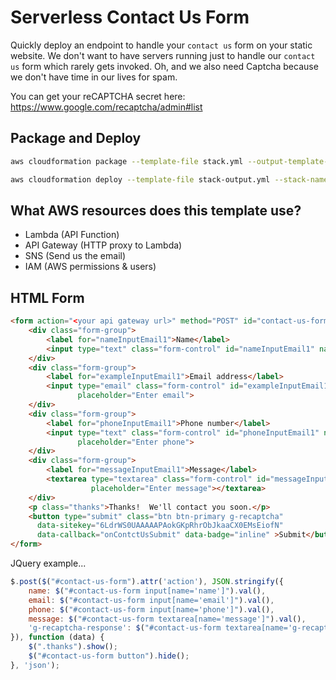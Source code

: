 # Serverless Contact Us Form

Quickly deploy an endpoint to handle your `contact us` form on your static website.  We don't want to have servers running just to handle our `contact us` form which rarely gets invoked.  Oh, and we also need Captcha because we don't have time in our lives for spam.

You can get your reCAPTCHA secret here: https://www.google.com/recaptcha/admin#list

## Package and Deploy

```bash
aws cloudformation package --template-file stack.yml --output-template-file stack-output.yml --s3-bucket serverless-contact-us-form
```

```bash
aws cloudformation deploy --template-file stack-output.yml --stack-name contact-us --capabilities CAPABILITY_IAM  --parameter-overrides "Subject=Contact Us" "ReCaptchaSecret=???" "ToEmailAddress=???"
```


## What AWS resources does this template use?

* Lambda (API Function)
* API Gateway (HTTP proxy to Lambda)
* SNS (Send us the email)
* IAM (AWS permissions & users)

## HTML Form

```html
<form action="<your api gateway url>" method="POST" id="contact-us-form">
    <div class="form-group">
        <label for="nameInputEmail1">Name</label>
        <input type="text" class="form-control" id="nameInputEmail1" name="name" placeholder="Full name">
    </div>
    <div class="form-group">
        <label for="exampleInputEmail1">Email address</label>
        <input type="email" class="form-control" id="exampleInputEmail1" name="email"
               placeholder="Enter email">
    </div>
    <div class="form-group">
        <label for="phoneInputEmail1">Phone number</label>
        <input type="text" class="form-control" id="phoneInputEmail1" name="phone"
               placeholder="Enter phone">
    </div>
    <div class="form-group">
        <label for="messageInputEmail1">Message</label>
        <textarea type="textarea" class="form-control" id="messageInputEmail1" name="message"
                  placeholder="Enter message"></textarea>
    </div>
    <p class="thanks">Thanks!  We'll contact you soon.</p>
    <button type="submit" class="btn btn-primary g-recaptcha"
      data-sitekey="6LdrWS0UAAAAAPAokGKpRhrObJkaaCX0EMsEiofN"
      data-callback="onContctUsSubmit" data-badge="inline" >Submit</button>
</form>
```

JQuery example...

```javascript
$.post($("#contact-us-form").attr('action'), JSON.stringify({
    name: $("#contact-us-form input[name='name']").val(),
    email: $("#contact-us-form input[name='email']").val(),
    phone: $("#contact-us-form input[name='phone']").val(),
    message: $("#contact-us-form textarea[name='message']").val(),
    'g-recaptcha-response': $("#contact-us-form textarea[name='g-recaptcha-response']").val()
}), function (data) {
    $(".thanks").show();
    $("#contact-us-form button").hide();
}, 'json');
```
